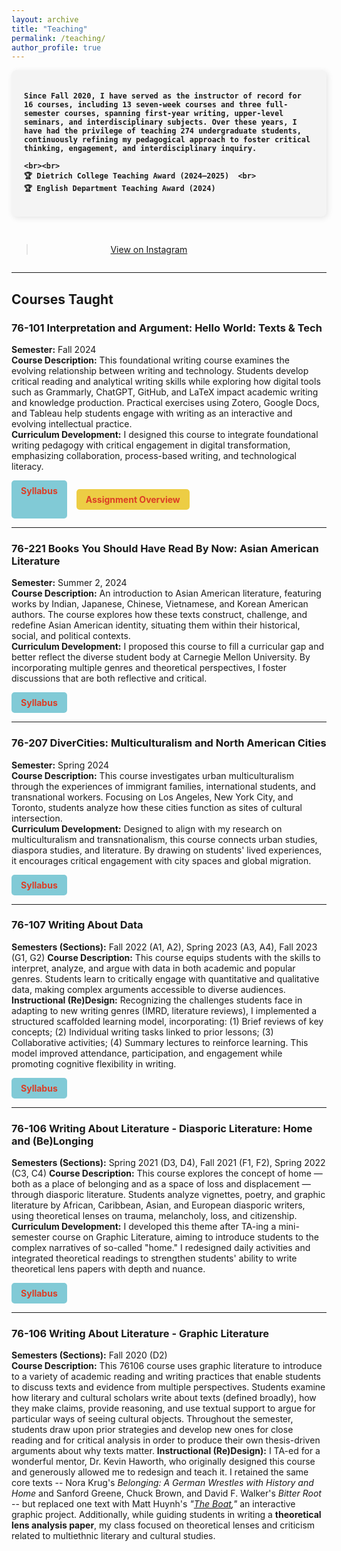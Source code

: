```yaml
---
layout: archive
title: "Teaching"
permalink: /teaching/
author_profile: true
---
```


<div style="display: flex; align-items: center; justify-content: space-between; gap: 30px; flex-wrap: wrap;">

  <!-- Left: Yellow Text Box -->
  <div style="flex: 2; background-color: #f4f4f4; padding: 20px; border-radius: 8px; 
              box-shadow: 2px 2px 10px rgba(0, 0, 0, 0.1); font-weight: bold;
              min-width: 300px; max-width: 600px;">


    Since Fall 2020, I have served as the instructor of record for 16 courses, including 13 seven-week courses and three full-semester courses, spanning first-year writing, upper-level seminars, and interdisciplinary subjects. Over these years, I have had the privilege of teaching 274 undergraduate students, continuously refining my pedagogical approach to foster critical thinking, engagement, and interdisciplinary inquiry.

    <br><br>
    🏆 Dietrich College Teaching Award (2024–2025)  <br>
    🏆 English Department Teaching Award (2024)  

  </div>

  <!-- Right: Instagram Embed -->
  <div style="flex: 1; text-align: center; min-width: 300px; max-width: 400px;">
    <blockquote class="instagram-media" 
                data-instgrm-permalink="https://www.instagram.com/p/DFnYv-9RyE5/?igsh=MTFmZG04aXBhZ290bA==" 
                data-instgrm-version="14" 
                style="max-width: 100%;">
      <p><a href="https://www.instagram.com/p/DFnYv-9RyE5/?igsh=MTFmZG04aXBhZ290bA==" target="_blank">
        View on Instagram
      </a></p>
    </blockquote>
    <script async src="https://www.instagram.com/embed.js"></script>
  </div>

</div>

---

## **Courses Taught**  

### **76-101 Interpretation and Argument: Hello World: Texts & Tech**
**Semester:** Fall 2024  
**Course Description:** This foundational writing course examines the evolving relationship between writing and technology. Students develop critical reading and analytical writing skills while exploring how digital tools such as Grammarly, ChatGPT, GitHub, and LaTeX impact academic writing and knowledge production. Practical exercises using Zotero, Google Docs, and Tableau help students engage with writing as an interactive and evolving intellectual practice.  
**Curriculum Development:** I designed this course to integrate foundational writing pedagogy with critical engagement in digital transformation, emphasizing collaboration, process-based writing, and technological literacy. 

<div style="display: flex; gap: 15px;">
  <a href="https://drive.google.com/file/d/14EPHNBaSJ4SHcSrv0Vup58DiO-KusVo7/view?usp=drive_link" target="_blank" 
     style="display: inline-block; padding: 8px 15px; background-color: #81CAD6; color: #DC3E26; 
            text-decoration: none; border-radius: 5px; font-weight: bold;">
    Syllabus
  </a>

  <a href="https://drive.google.com/file/d/1cUGwVi9HcWS2A5labG2X9s1Einy52fIG/view?usp=drive_link" target="_blank" 
     style="display: inline-block; padding: 8px 15px; background-color: #EDCD44; color: #DC3E26; 
            text-decoration: none; border-radius: 5px; font-weight: bold;">
    Assignment Overview
  </a>
</div>


---

### **76-221 Books You Should Have Read By Now: Asian American Literature**  
**Semester:** Summer 2, 2024  
**Course Description:** An introduction to Asian American literature, featuring works by Indian, Japanese, Chinese, Vietnamese, and Korean American authors. The course explores how these texts construct, challenge, and redefine Asian American identity, situating them within their historical, social, and political contexts.  
**Curriculum Development:** I proposed this course to fill a curricular gap and better reflect the diverse student body at Carnegie Mellon University. By incorporating multiple genres and theoretical perspectives, I foster discussions that are both reflective and critical.  

<a href="https://drive.google.com/file/d/1Ajy7XUDvxzJVIeUeoMzzhJEdMQaGu0MJ/view?usp=drive_link" target="_blank" 
   style="display: inline-block; padding: 8px 15px; background-color: #81CAD6; color: #DC3E26; 
          text-decoration: none; border-radius: 5px; font-weight: bold;">
  Syllabus
</a>

---

### **76-207 DiverCities: Multiculturalism and North American Cities**  
**Semester:** Spring 2024  
**Course Description:** This course investigates urban multiculturalism through the experiences of immigrant families, international students, and transnational workers. Focusing on Los Angeles, New York City, and Toronto, students analyze how these cities function as sites of cultural intersection.  
**Curriculum Development:** Designed to align with my research on multiculturalism and transnationalism, this course connects urban studies, diaspora studies, and literature. By drawing on students' lived experiences, it encourages critical engagement with city spaces and global migration.  

<a href="https://drive.google.com/file/d/1-ie5oll97nW3862mGvIAESh7hJmV4meb/view?usp=drive_link" target="_blank" 
   style="display: inline-block; padding: 8px 15px; background-color: #81CAD6; color: #DC3E26; 
          text-decoration: none; border-radius: 5px; font-weight: bold;">
  Syllabus
</a>

---

### **76-107 Writing About Data**  
**Semesters (Sections):** Fall 2022 (A1, A2), Spring 2023 (A3, A4), Fall 2023  (G1, G2) 
**Course Description:** This course equips students with the skills to interpret, analyze, and argue with data in both academic and popular genres. Students learn to critically engage with quantitative and qualitative data, making complex arguments accessible to diverse audiences.  
**Instructional (Re)Design:** Recognizing the challenges students face in adapting to new writing genres (IMRD, literature reviews), I implemented a structured scaffolded learning model, incorporating: (1) Brief reviews of key concepts; (2) Individual writing tasks linked to prior lessons; (3) Collaborative activities; (4) Summary lectures to reinforce learning. This model improved attendance, participation, and engagement while promoting cognitive flexibility in writing.  

<a href="https://drive.google.com/file/d/1aFDm4bht-YL9R1Hyt1U8ZzifWzqyDR--/view?usp=share_link" target="_blank" 
   style="display: inline-block; padding: 8px 15px; background-color: #81CAD6; color: #DC3E26; 
          text-decoration: none; border-radius: 5px; font-weight: bold;">
  Syllabus
</a>

---

### **76-106 Writing About Literature - Diasporic Literature: Home and (Be)Longing**  
**Semesters (Sections):** Spring 2021 (D3, D4), Fall 2021 (F1, F2), Spring 2022 (C3, C4) 
**Course Description:** This course explores the concept of home — both as a place of belonging and as a space of loss and displacement — through diasporic literature. Students analyze vignettes, poetry, and graphic literature by African, Caribbean, Asian, and European diasporic writers, using theoretical lenses on trauma, melancholy, loss, and citizenship.  
**Curriculum Development:** I developed this theme after TA-ing a mini-semester course on Graphic Literature, aiming to introduce students to the complex narratives of so-called "home." I redesigned daily activities and integrated theoretical readings to strengthen students' ability to write theoretical lens papers with depth and nuance.  

<a href="https://drive.google.com/file/d/1MZ4udIS5lvD58VuUutZBhIbEu_K8z9Dm/view?usp=share_link" target="_blank" 
   style="display: inline-block; padding: 8px 15px; background-color: #81CAD6; color: #DC3E26; 
          text-decoration: none; border-radius: 5px; font-weight: bold;">
  Syllabus
</a>

---

### **76-106 Writing About Literature - Graphic Literature**  
**Semesters (Sections):** Fall 2020 (D2)  
**Course Description:** This 76106 course uses graphic literature to introduce to a variety of academic reading and writing practices that enable students to discuss texts and evidence from multiple perspectives. Students examine how literary and cultural scholars write about texts (defined broadly), how they make claims, provide reasoning, and use textual support to argue for particular ways of seeing cultural objects. Throughout the semester, students draw upon prior strategies and develop new ones for close reading and for critical analysis in order to produce their own thesis-driven arguments about why texts matter. 
**Instructional (Re)Design):** I TA-ed for a wonderful mentor, Dr. Kevin Haworth, who originally designed this course and generously allowed me to redesign and teach it. I retained the same core texts -- Nora Krug's _Belonging: A German Wrestles with History and Home_ and Sanford Greene, Chuck Brown, and David F. Walker's _Bitter Root_ -- but replaced one text with Matt Huynh's _"[The Boat](https://www.matthuynh.com/stories/theboat-9rw43),"_ an interactive graphic project. Additionally, while guiding students in writing a **theoretical lens analysis paper**, my class focused on theoretical lenses and criticism related to multiethnic literary and cultural studies.